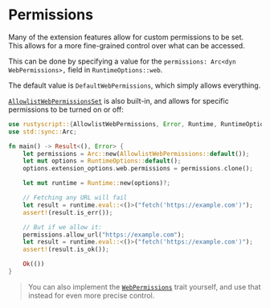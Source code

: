 # Permissions
Many of the extension features allow for custom permissions to be set.  
This allows for a more fine-grained control over what can be accessed.

This can be done by specifying a value for the `permissions: Arc<dyn WebPermissions>,` field in `RuntimeOptions::web`.

The default value is `DefaultWebPermissions`, which simply allows everything.

[`AllowlistWebPermissionsSet`](https://docs.rs/rustyscript/latest/rustyscript/struct.AllowlistWebPermissions.html) is also built-in, and allows for specific permissions to be turned on or off:

```rust
use rustyscript::{AllowlistWebPermissions, Error, Runtime, RuntimeOptions};
use std::sync::Arc;

fn main() -> Result<(), Error> {
    let permissions = Arc::new(AllowlistWebPermissions::default());
    let mut options = RuntimeOptions::default();
    options.extension_options.web.permissions = permissions.clone();

    let mut runtime = Runtime::new(options)?;

    // Fetching any URL will fail
    let result = runtime.eval::<()>("fetch('https://example.com')");
    assert!(result.is_err());

    // But if we allow it:
    permissions.allow_url("https://example.com");
    let result = runtime.eval::<()>("fetch('https://example.com')");
    assert!(result.is_ok());

    Ok(())
}

```

> You can also implement the [`WebPermissions`](https://docs.rs/rustyscript/latest/rustyscript/trait.WebPermissions.html) trait yourself, and use that instead for even more precise control.